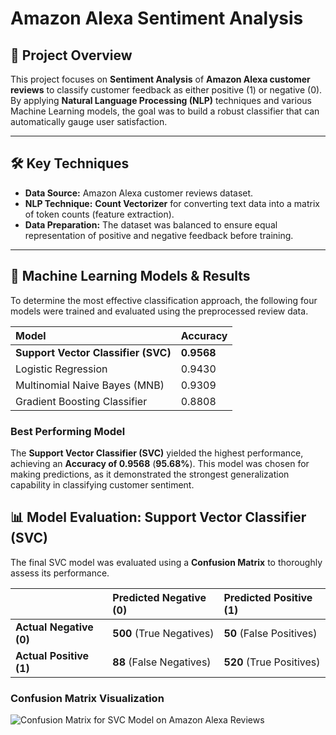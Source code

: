 # Amazon Alexa Sentiment Analysis

## 🎯 Project Overview
This project focuses on **Sentiment Analysis** of **Amazon Alexa customer reviews** to classify customer feedback as either positive (1) or negative (0). By applying **Natural Language Processing (NLP)** techniques and various Machine Learning models, the goal was to build a robust classifier that can automatically gauge user satisfaction.

---

## 🛠️ Key Techniques
* **Data Source:** Amazon Alexa customer reviews dataset.
* **NLP Technique:** **Count Vectorizer** for converting text data into a matrix of token counts (feature extraction).
* **Data Preparation:** The dataset was balanced to ensure equal representation of positive and negative feedback before training.

---

## 🧠 Machine Learning Models & Results
To determine the most effective classification approach, the following four models were trained and evaluated using the preprocessed review data.

| Model | Accuracy |
| :--- | :--- |
| **Support Vector Classifier (SVC)** | **0.9568** |
| Logistic Regression | 0.9430 |
| Multinomial Naive Bayes (MNB) | 0.9309 |
| Gradient Boosting Classifier | 0.8808 |

### Best Performing Model
The **Support Vector Classifier (SVC)** yielded the highest performance, achieving an **Accuracy of 0.9568** (**95.68%**). This model was chosen for making predictions, as it demonstrated the strongest generalization capability in classifying customer sentiment.
## 📊 Model Evaluation: Support Vector Classifier (SVC)

The final SVC model was evaluated using a **Confusion Matrix** to thoroughly assess its performance.

| | Predicted Negative (0) | Predicted Positive (1) |
| :--- | :--- | :--- |
| **Actual Negative (0)** | **500** (True Negatives) | **50** (False Positives) |
| **Actual Positive (1)** | **88** (False Negatives) | **520** (True Positives) |

### Confusion Matrix Visualization
![Confusion Matrix for SVC Model on Amazon Alexa Reviews]()

